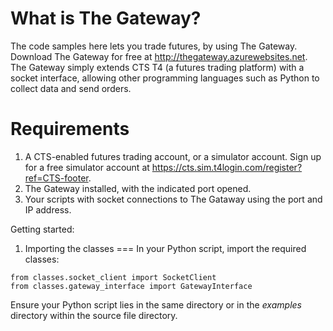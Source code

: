 What is The Gateway?
===
The code samples here lets you trade futures, by using The Gateway.
Download The Gateway for free at http://thegateway.azurewebsites.net.
The Gateway simply extends CTS T4 (a futures trading platform) with a socket interface, allowing other programming languages such as Python to collect data and send orders.

Requirements
===
1. A CTS-enabled futures trading account, or a simulator account. Sign up for a free simulator account at https://cts.sim.t4login.com/register?ref=CTS-footer.
2. The Gateway installed, with the indicated port opened.
3. Your scripts with socket connections to The Gataway using the port and IP address.

Getting started: 
1. Importing the classes
===
In your Python script, import the required classes: 
```
from classes.socket_client import SocketClient
from classes.gateway_interface import GatewayInterface
```
Ensure your Python script lies in the same directory or in the *examples* directory within the source file directory. 










